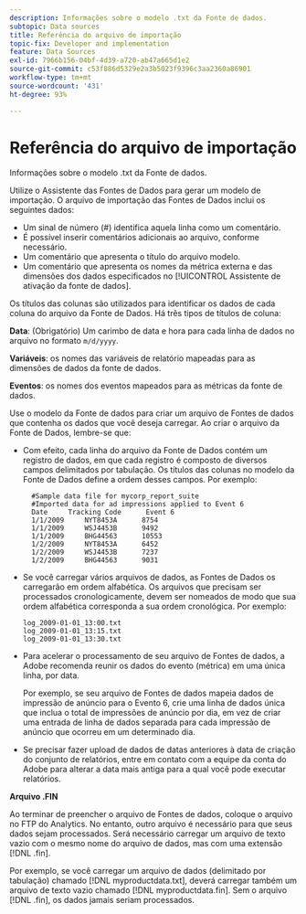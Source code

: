 ```yaml
---
description: Informações sobre o modelo .txt da Fonte de dados.
subtopic: Data sources
title: Referência do arquivo de importação
topic-fix: Developer and implementation
feature: Data Sources
exl-id: 7966b156-04bf-4d39-a720-ab47a665d1e2
source-git-commit: c53f886d5329e2a3b5023f9396c3aa2360a86901
workflow-type: tm+mt
source-wordcount: '431'
ht-degree: 93%

---
```


# Referência do arquivo de importação

Informações sobre o modelo .txt da Fonte de dados.

Utilize o Assistente das Fontes de Dados para gerar um modelo de importação. O arquivo de importação das Fontes de Dados inclui os seguintes dados:

* Um sinal de número (#) identifica aquela linha como um comentário.
* É possível inserir comentários adicionais ao arquivo, conforme necessário.
* Um comentário que apresenta o título do arquivo modelo.
* Um comentário que apresenta os nomes da métrica externa e das dimensões dos dados especificados no [!UICONTROL Assistente de ativação da fonte de dados].

Os títulos das colunas são utilizados para identificar os dados de cada coluna do arquivo da Fonte de Dados. Há três tipos de títulos de coluna:

**Data**: (Obrigatório) Um carimbo de data e hora para cada linha de dados no arquivo no formato `m/d/yyyy`.

**Variáveis**: os nomes das variáveis de relatório mapeadas para as dimensões de dados da fonte de dados.

**Eventos**: os nomes dos eventos mapeados para as métricas da fonte de dados.

Use o modelo da Fonte de dados para criar um arquivo de Fontes de dados que contenha os dados que você deseja carregar. Ao criar o arquivo da Fonte de Dados, lembre-se que:

* Com efeito, cada linha do arquivo da Fonte de Dados contém um registro de dados, em que cada registro é composto de diversos campos delimitados por tabulação. Os títulos das colunas no modelo da Fonte de Dados define a ordem desses campos. Por exemplo:

   ```
     #Sample data file for mycorp_report_suite 
     #Imported data for ad impressions applied to Event 6
     Date     Tracking Code      Event 6 
     1/1/2009     NYT8453A      8754
     1/1/2009     WSJ4453B      9492
     1/1/2009     BHG44563      10553
     1/2/2009     NYT8453A      6452
     1/2/2009     WSJ4453B      7237
     1/2/2009     BHG44563      9031
   ```

* Se você carregar vários arquivos de dados, as Fontes de Dados os carregarão em ordem alfabética. Os arquivos que precisam ser processados cronologicamente, devem ser nomeados de modo que sua ordem alfabética corresponda a sua ordem cronológica. Por exemplo:

   ```
   log_2009-01-01_13:00.txt
   log_2009-01-01_13:15.txt
   log_2009-01-01_13:30.txt
   ```

* Para acelerar o processamento de seu arquivo de Fontes de dados, a Adobe recomenda reunir os dados do evento (métrica) em uma única linha, por data.

   Por exemplo, se seu arquivo de Fontes de dados mapeia dados de impressão de anúncio para o Evento 6, crie uma linha de dados única que inclua o total de impressões de anúncio por dia, em vez de criar uma entrada de linha de dados separada para cada impressão de anúncio que ocorreu em um determinado dia.
* Se precisar fazer upload de dados de datas anteriores à data de criação do conjunto de relatórios, entre em contato com a equipe da conta do Adobe para alterar a data mais antiga para a qual você pode executar relatórios.

**Arquivo .FIN**

Ao terminar de preencher o arquivo de Fontes de dados, coloque o arquivo no FTP do Analytics. No entanto, outro arquivo é necessário para que seus dados sejam processados. Será necessário carregar um arquivo de texto vazio com o mesmo nome do arquivo de dados, mas com uma extensão [!DNL .fin].

Por exemplo, se você carregar um arquivo de dados (delimitado por tabulação) chamado [!DNL myproductdata.txt], deverá carregar também um arquivo de texto vazio chamado [!DNL myproductdata.fin]. Sem o arquivo [!DNL .fin], os dados jamais seriam processados.
